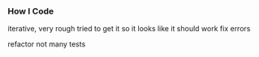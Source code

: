 
### How I Code

iterative, very rough
tried to get it so it looks like it should work
fix errors

refactor
not many tests